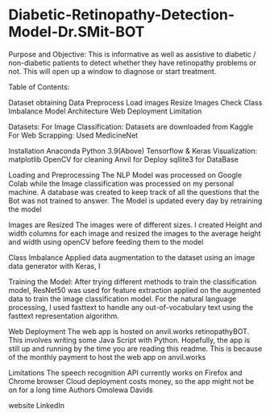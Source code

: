 # Diabetic-Retinopathy-Detection-Model-Dr.SMit-BOT

Purpose and Objective:
This is informative as well as assistive to diabetic / non-diabetic patients to detect whether they have retinopathy problems or not.  This will open up a window to diagnose or start treatment.

Table of Contents:

Dataset obtaining
Data Preprocess
Load images
Resize Images
Check Class Imbalance
Model Architecture
Web Deployment
Limitation


Datasets:
For Image Classification: Datasets are downloaded from Kaggle 
For Web Scrapping: Used MedicineNet

Installation 
Anaconda
Python 3.9(Above)
Tensorflow & Keras
Visualization: matplotlib
OpenCV for cleaning 
Anvil for Deploy
sqllite3 for DataBase

Loading and Preprocessing
The NLP Model was processed on Google Colab while the Image classification was processed on my personal machine.
A database was created to keep track of all the questions that the Bot was not trained to answer. The Model is updated every day by retraining the model

Images are Resized
The images were of different sizes. I created Height and width columns for each image and resized the images to the average height and width using openCV before feeding them to the model

Class Imbalance
Applied data augmentation to the dataset using an image data generator with Keras, I

Training the Model:
After trying different methods to train the classification model, ResNet50 was used for feature extraction applied on the augmented data to train the image classification model. For the natural language processing, I used fasttext to handle any out-of-vocabulary text using the fasttext representation algorithm.

Web Deployment
The web app is hosted on anvil.works retinopathyBOT. This involves writing some Java Script with Python. Hopefully, the app is still up and running by the time you are reading this readme. This is because of the monthly payment to host the web app on anvil.works

Limitations
The speech recognition API currently works on Firefox and Chrome browser
Cloud deployment costs money, so the app might not be on for a long time
Authors
Omolewa Davids

website
LinkedIn
